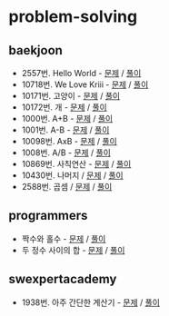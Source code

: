 # problem-solving

## baekjoon

- 2557번. Hello World - [문제](https://www.acmicpc.net/problem/2557) / [풀이](./baekjoon/hello-world-2557.cpp)
- 10718번. We Love Kriii - [문제](https://www.acmicpc.net/problem/10718) / [풀이](./baekjoon/we-love-kriii-10718.cpp)
- 10171번. 고양이 - [문제](https://www.acmicpc.net/problem/10171) / [풀이](./baekjoon/cat-10171.cpp)
- 10172번. 개 - [문제](https://www.acmicpc.net/problem/10172) / [풀이](./baekjoon/dog-10172.cpp)
- 1000번. A+B - [문제](https://www.acmicpc.net/problem/1000) / [풀이](./baekjoon/A+B-1000.cpp)
- 1001번. A-B - [문제](https://www.acmicpc.net/problem/1001) / [풀이](./baekjoon/A-B-1001.cpp)
- 10098번. AxB - [문제](https://www.acmicpc.net/problem/10998) / [풀이](./baekjoon/AxB-10998.cpp)
- 1008번. A/B - [문제](https://www.acmicpc.net/problem/1008) / [풀이](./baekjoon/A÷B-1008.cpp)
- 10869번. 사칙연산 - [문제](https://www.acmicpc.net/problem/10869) / [풀이](./baekjoon/four-fundamental-arithmetic-operations-10869.cpp)
- 10430번. 나머지 / [문제](https://www.acmicpc.net/problem/10430) / [풀이](./baekjoon/rest-10430.cpp)
- 2588번. 곱셈 / [문제](https://www.acmicpc.net/problem/2588) / [풀이](./baekjoon/multiply-2588.cpp)

## programmers

- 짝수와 홀수 - [문제](https://programmers.co.kr/learn/courses/30/lessons/12937) / [풀이](./programmers/even-number-and-odd-number.cpp)
- 두 정수 사이의 합 - [문제](https://programmers.co.kr/learn/courses/30/lessons/12912) / [풀이](./programmers/sum_between_two_integers.cpp)

## swexpertacademy

- 1938번. 아주 간단한 계산기 - [문제](https://swexpertacademy.com/main/code/problem/problemDetail.do?contestProbId=AV5PjsYKAMIDFAUq&categoryId=AV5PjsYKAMIDFAUq&categoryType=CODE) / [풀이](./swexpertacademy/very-simple-calculator-1938.cpp)
